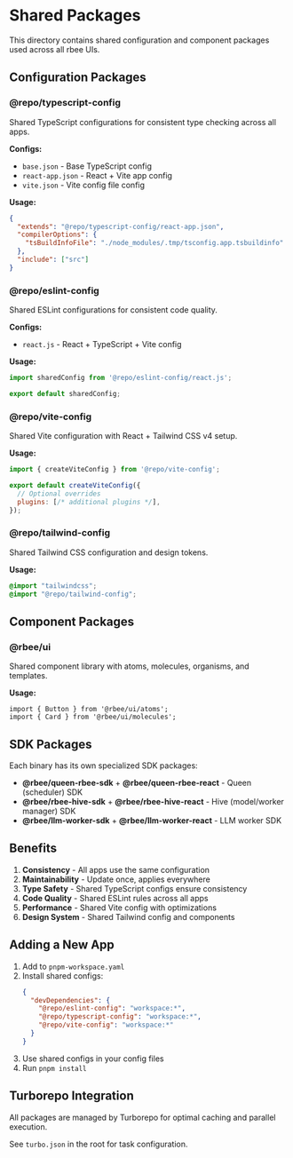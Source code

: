 # Shared Packages

This directory contains shared configuration and component packages used across all rbee UIs.

## Configuration Packages

### @repo/typescript-config

Shared TypeScript configurations for consistent type checking across all apps.

**Configs:**
- `base.json` - Base TypeScript config
- `react-app.json` - React + Vite app config
- `vite.json` - Vite config file config

**Usage:**
```json
{
  "extends": "@repo/typescript-config/react-app.json",
  "compilerOptions": {
    "tsBuildInfoFile": "./node_modules/.tmp/tsconfig.app.tsbuildinfo"
  },
  "include": ["src"]
}
```

### @repo/eslint-config

Shared ESLint configurations for consistent code quality.

**Configs:**
- `react.js` - React + TypeScript + Vite config

**Usage:**
```js
import sharedConfig from '@repo/eslint-config/react.js';

export default sharedConfig;
```

### @repo/vite-config

Shared Vite configuration with React + Tailwind CSS v4 setup.

**Usage:**
```js
import { createViteConfig } from '@repo/vite-config';

export default createViteConfig({
  // Optional overrides
  plugins: [/* additional plugins */],
});
```

### @repo/tailwind-config

Shared Tailwind CSS configuration and design tokens.

**Usage:**
```css
@import "tailwindcss";
@import "@repo/tailwind-config";
```

## Component Packages

### @rbee/ui

Shared component library with atoms, molecules, organisms, and templates.

**Usage:**
```tsx
import { Button } from '@rbee/ui/atoms';
import { Card } from '@rbee/ui/molecules';
```

## SDK Packages

Each binary has its own specialized SDK packages:

- **@rbee/queen-rbee-sdk** + **@rbee/queen-rbee-react** - Queen (scheduler) SDK
- **@rbee/rbee-hive-sdk** + **@rbee/rbee-hive-react** - Hive (model/worker manager) SDK
- **@rbee/llm-worker-sdk** + **@rbee/llm-worker-react** - LLM worker SDK

## Benefits

1. **Consistency** - All apps use the same configuration
2. **Maintainability** - Update once, applies everywhere
3. **Type Safety** - Shared TypeScript configs ensure consistency
4. **Code Quality** - Shared ESLint rules across all apps
5. **Performance** - Shared Vite config with optimizations
6. **Design System** - Shared Tailwind config and components

## Adding a New App

1. Add to `pnpm-workspace.yaml`
2. Install shared configs:
   ```json
   {
     "devDependencies": {
       "@repo/eslint-config": "workspace:*",
       "@repo/typescript-config": "workspace:*",
       "@repo/vite-config": "workspace:*"
     }
   }
   ```
3. Use shared configs in your config files
4. Run `pnpm install`

## Turborepo Integration

All packages are managed by Turborepo for optimal caching and parallel execution.

See `turbo.json` in the root for task configuration.
